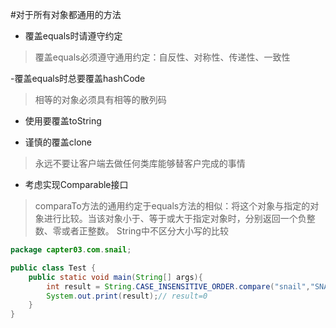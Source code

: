 #对于所有对象都通用的方法
- 覆盖equals时请遵守约定
>覆盖equals必须遵守通用约定：自反性、对称性、传递性、一致性

-覆盖equals时总要覆盖hashCode 
>相等的对象必须具有相等的散列码

- 使用要覆盖toString

- 谨慎的覆盖clone
>永远不要让客户端去做任何类库能够替客户完成的事情

- 考虑实现Comparable接口
>comparaTo方法的通用约定于equals方法的相似：将这个对象与指定的对象进行比较。当该对象小于、等于或大于指定对象时，分别返回一个负整数、零或者正整数。
>String中不区分大小写的比较
```java
package capter03.com.snail;

public class Test {
    public static void main(String[] args){
        int result = String.CASE_INSENSITIVE_ORDER.compare("snail","SNAIL");
        System.out.print(result);// result=0
    }
}
```
